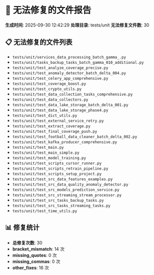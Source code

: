# 🚫 无法修复的文件报告

**生成时间**: 2025-09-30 12:42:29
**处理目录**: tests/unit
**无法修复文件数**: 30

## 📋 无法修复的文件列表

- `tests/unit/services_data_processing_batch_gamma_.py`
- `tests/unit/tasks_backup_tasks_batch_gamma_010_additional.py`
- `tests/unit/test_analyze_coverage_precise.py`
- `tests/unit/test_anomaly_detector_batch_delta_004.py`
- `tests/unit/test_celery_app_comprehensive.py`
- `tests/unit/test_coverage_boost.py`
- `tests/unit/test_crypto_utils.py`
- `tests/unit/test_data_collection_tasks_comprehensive.py`
- `tests/unit/test_data_collectors.py`
- `tests/unit/test_data_lake_storage_batch_delta_001.py`
- `tests/unit/test_data_lake_storage_phase4.py`
- `tests/unit/test_dict_utils.py`
- `tests/unit/test_external_service_retry.py`
- `tests/unit/test_extract_coverage.py`
- `tests/unit/test_final_coverage_push.py`
- `tests/unit/test_football_data_cleaner_batch_delta_002.py`
- `tests/unit/test_kafka_producer_comprehensive.py`
- `tests/unit/test_main.py`
- `tests/unit/test_main_simple.py`
- `tests/unit/test_model_training.py`
- `tests/unit/test_scripts_cursor_runner.py`
- `tests/unit/test_scripts_retrain_pipeline.py`
- `tests/unit/test_scripts_setup_project.py`
- `tests/unit/test_src_data_features_examples.py`
- `tests/unit/test_src_data_quality_anomaly_detector.py`
- `tests/unit/test_src_models_prediction_service.py`
- `tests/unit/test_src_streaming_stream_processor.py`
- `tests/unit/test_src_tasks_backup_tasks.py`
- `tests/unit/test_src_tasks_streaming_tasks.py`
- `tests/unit/test_time_utils.py`

## 📊 修复统计

- **总修复次数**: 30
- **bracket_mismatch**: 14 次
- **missing_quotes**: 0 次
- **missing_commas**: 0 次
- **other_fixes**: 16 次
